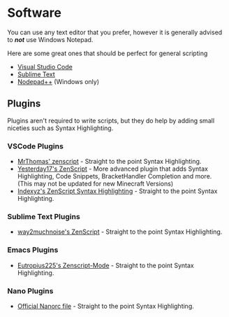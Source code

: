 # Software
You can use any text editor that you prefer, however it is generally advised to ***not*** use Windows Notepad.

Here are some great ones that should be perfect for general scripting
* [Visual Studio Code](https://code.visualstudio.com/)
* [Sublime Text](https://www.sublimetext.com/)
* [Nodepad++](https://notepad-plus-plus.org/) (Windows only)

## Plugins
Plugins aren't required to write scripts, but they do help by adding small niceties such as Syntax Highlighting.

### VSCode Plugins
* [MrThomas' zenscript](https://marketplace.visualstudio.com/items?itemName=Mrthomas20121.zenscript) - Straight to the point Syntax Highlighting.
* [Yesterday17's ZenScript](https://marketplace.visualstudio.com/items?itemName=yesterday17.zenscript) - More advanced plugin that adds Syntax Highlighting, Code Snippets, BracketHandler Completion and more. (This may not be updated for new Minecraft Versions)
* [Indexyz's ZenScript Syntax Highlighting](https://marketplace.visualstudio.com/items?itemName=Indexyz.zenscript) - Straight to the point Syntax Highlighting.

### Sublime Text Plugins
* [way2muchnoise's ZenScript](https://packagecontrol.io/packages/ZenScript) - Straight to the point Syntax Highlighting.

### Emacs Plugins
* [Eutropius225's Zenscript-Mode](https://melpa.org/#/zenscript-mode) - Straight to the point Syntax Highlighting.

### Nano Plugins
* [Official Nanorc file](https://github.com/CraftTweaker/zenscript-nanorc) - Straight to the point Syntax Highlighting.